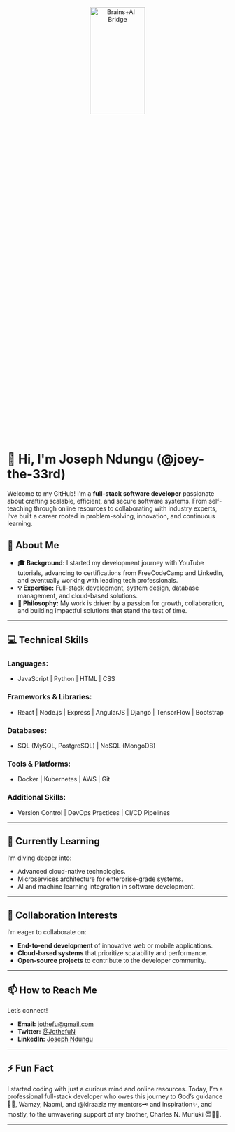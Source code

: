 <div style="text-align: center;">
    <img src="https://github.com/user-attachments/assets/a93d8467-59ad-4833-a93c-e5852850b457" alt="Brains+AI Bridge" style="width: 50%; height: 25%;">
</div>

# 👋 Hi, I'm Joseph Ndungu (@joey-the-33rd) 
Welcome to my GitHub! I'm a **full-stack software developer** passionate about crafting scalable, efficient, and secure software systems. From self-teaching through online resources to collaborating with industry experts, I’ve built a career rooted in problem-solving, innovation, and continuous learning.  

## 🌟 About Me  

- **🎓 Background:** I started my development journey with YouTube tutorials, advancing to certifications from FreeCodeCamp and LinkedIn, and eventually working with leading tech professionals.  
- **💡 Expertise:** Full-stack development, system design, database management, and cloud-based solutions.  
- **📜 Philosophy:** My work is driven by a passion for growth, collaboration, and building impactful solutions that stand the test of time.  

---

## 💻 Technical Skills  

### **Languages:**  
- JavaScript | Python | HTML | CSS  

### **Frameworks & Libraries:**  
- React | Node.js | Express  | AngularJS | Django | TensorFlow | Bootstrap 

### **Databases:**  
- SQL (MySQL, PostgreSQL) | NoSQL (MongoDB)  

### **Tools & Platforms:**  
- Docker | Kubernetes | AWS | Git  

### **Additional Skills:**  
- Version Control | DevOps Practices | CI/CD Pipelines  

---

## 🌱 Currently Learning  

I’m diving deeper into:  
- Advanced cloud-native technologies.  
- Microservices architecture for enterprise-grade systems.  
- AI and machine learning integration in software development.  

---

## 💞️ Collaboration Interests  

I’m eager to collaborate on:  
- **End-to-end development** of innovative web or mobile applications.  
- **Cloud-based systems** that prioritize scalability and performance.  
- **Open-source projects** to contribute to the developer community.  

---

## 📫 How to Reach Me  

Let’s connect!  
- **Email:** jothefu@gmail.com  
- **Twitter:** [@JothefuN](https://x.com/JothefuN)  
- **LinkedIn:** [Joseph Ndungu](https://www.linkedin.com/in/joseph-ndungu-74431b135/)  

---

## ⚡ Fun Fact  

I started coding with just a curious mind and online resources. Today, I’m a professional full-stack developer who owes this journey to God’s guidance 🕎🔯, Wamzy, Naomi, and @kiraaziz my mentors🗝 and inspiration✨, and mostly, to the unwavering support of my brother, Charles N. Muriuki 😇🙏🏽.  

--- 
